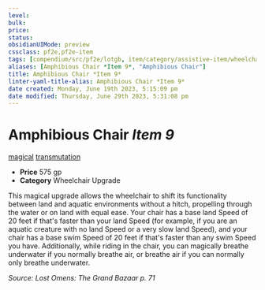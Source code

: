 ```yaml
---
level:
bulk:
price:
status:
obsidianUIMode: preview
cssclass: pf2e,pf2e-item
tags: [compendium/src/pf2e/lotgb, item/category/assistive-item/wheelchair-upgrade, trait/magical, trait/transmutation]
aliases: [Amphibious Chair *Item 9*, "Amphibious Chair"]
title: Amphibious Chair *Item 9*
linter-yaml-title-alias: Amphibious Chair *Item 9*
date created: Monday, June 19th 2023, 5:15:09 pm
date modified: Thursday, June 29th 2023, 5:31:08 pm
---
```


# Amphibious Chair *Item 9*

[magical](rules/traits/magical.md) [transmutation](rules/traits/transmutation.md)  

- **Price** 575 gp
- **Category** Wheelchair Upgrade

This magical upgrade allows the wheelchair to shift its functionality between land and aquatic environments without a hitch, propelling through the water or on land with equal ease. Your chair has a base land Speed of 20 feet if that's faster than your land Speed (for example, if you are an aquatic creature with no land Speed or a very slow land Speed), and your chair has a base swim Speed of 20 feet if that's faster than any swim Speed you have. Additionally, while riding in the chair, you can magically breathe underwater if you normally breathe air, or breathe air if you can normally only breathe underwater.

*Source: Lost Omens: The Grand Bazaar p. 71*
